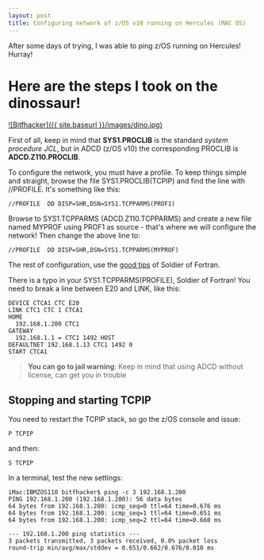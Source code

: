 ```yaml
---
layout: post
title: Configuring network of z/OS v10 running on Hercules (MAC OS)
---
```


After some days of trying, I was able to ping z/OS running on Hercules! Hurray!

# Here are the steps I took on the dinossaur!

[![Bitfhacker]({{ site.baseurl }}/images/dino.jpg)](https://bitfhacker.github.io/)

First of all, keep in mind that **SYS1.PROCLIB** is the standard *system procedure JCL*, but in ADCD (z/OS v10) the corresponding PROCLIB is **ADCD.Z110.PROCLIB**.

To configure the network, you must have a profile. To keep things simple and straight, browse the file SYS1.PROCLIB(TCPIP) and find the line with //PROFILE. It's something like this:

    //PROFILE  DD DISP=SHR,DSN=SYS1.TCPPARMS(PROF1)

Browse to SYS1.TCPPARMS (ADCD.Z110.TCPPARMS) and create a new file named MYPROF using PROF1 as source - that's where we will configure the network! Then change the above line to:

    //PROFILE  DD DISP=SHR,DSN=SYS1.TCPPARMS(MYPROF)

The rest of configuration, use the [good tips] of Soldier of Fortran. 

There is a typo in your SYS1.TCPPARMS(PROFILE), Soldier of Fortran! You need to break a line between E20 and LINK, like this: 

    DEVICE CTCA1 CTC E20
    LINK CTC1 CTC 1 CTCA1
    HOME
      192.168.1.200 CTC1
    GATEWAY
      192.168.1.1 = CTC1 1492 HOST
    DEFAULTNET 192.168.1.13 CTC1 1492 0
    START CTCA1



> **You can go to jail warning**: Keep in mind that using ADCD without license, can get you in trouble


## Stopping and starting TCPIP

You need to restart the TCPIP stack, so go the z/OS console and issue:

    P TCPIP

and then:

    S TCPIP


In a terminal, test the new settings:

    iMac:IBMZOS110 bitfhacker$ ping -c 3 192.168.1.200
    PING 192.168.1.200 (192.168.1.200): 56 data bytes
    64 bytes from 192.168.1.200: icmp_seq=0 ttl=64 time=0.676 ms
    64 bytes from 192.168.1.200: icmp_seq=1 ttl=64 time=0.651 ms
    64 bytes from 192.168.1.200: icmp_seq=2 ttl=64 time=0.660 ms

    --- 192.168.1.200 ping statistics ---
    3 packets transmitted, 3 packets received, 0.0% packet loss
    round-trip min/avg/max/stddev = 0.651/0.662/0.676/0.010 ms


   [good tips]: <http://mainframed767.tumblr.com/post/114411700159/hercules-on-mac-os-x-yosemite>
